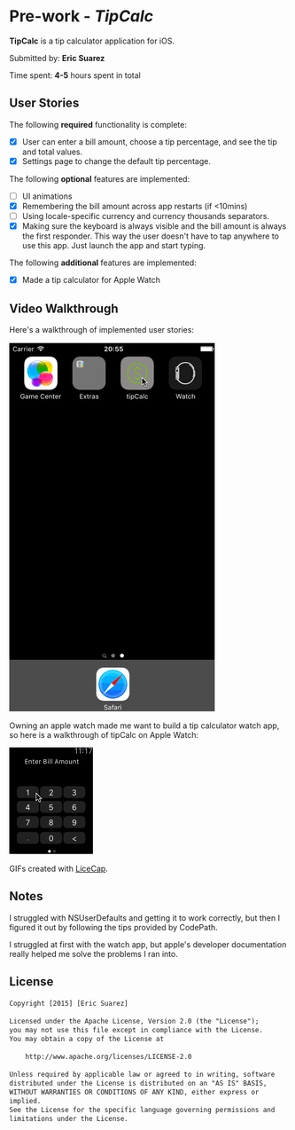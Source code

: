 # Pre-work - *TipCalc*

**TipCalc** is a tip calculator application for iOS.

Submitted by: **Eric Suarez**

Time spent: **4-5** hours spent in total

## User Stories

The following **required** functionality is complete:

* [x] User can enter a bill amount, choose a tip percentage, and see the tip and total values.
* [x] Settings page to change the default tip percentage.

The following **optional** features are implemented:
* [ ] UI animations
* [x] Remembering the bill amount across app restarts (if <10mins)
* [ ] Using locale-specific currency and currency thousands separators.
* [x] Making sure the keyboard is always visible and the bill amount is always the first responder. This way the user doesn't have to tap anywhere to use this app. Just launch the app and start typing.

The following **additional** features are implemented:

- [x] Made a tip calculator for Apple Watch

## Video Walkthrough 

Here's a walkthrough of implemented user stories:

<img src='codepathDemo.gif' title='Video Walkthrough' width='' alt='Video Walkthrough' />

Owning an apple watch made me want to build a tip calculator watch app, so here is a walkthrough of tipCalc on Apple Watch:

<img src='tipCalcWatchDemo.gif' title='Watch Walkthrough' width='' alt='Watch Walkthrough' />

GIFs created with [LiceCap](http://www.cockos.com/licecap/).

## Notes

I struggled with NSUserDefaults and getting it to work correctly, but then I figured it out by following the tips provided by CodePath.

I struggled at first with the watch app, but apple's developer documentation really helped me solve the problems I ran into.

## License

    Copyright [2015] [Eric Suarez]

    Licensed under the Apache License, Version 2.0 (the "License");
    you may not use this file except in compliance with the License.
    You may obtain a copy of the License at

        http://www.apache.org/licenses/LICENSE-2.0

    Unless required by applicable law or agreed to in writing, software
    distributed under the License is distributed on an "AS IS" BASIS,
    WITHOUT WARRANTIES OR CONDITIONS OF ANY KIND, either express or implied.
    See the License for the specific language governing permissions and
    limitations under the License.
